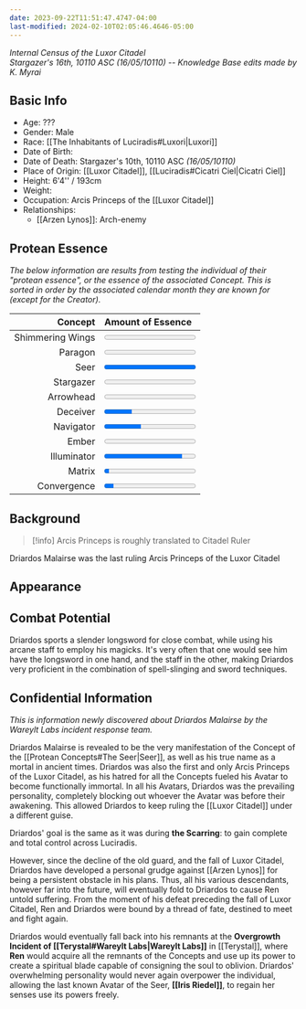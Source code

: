 ```yaml
---
date: 2023-09-22T11:51:47.4747-04:00
last-modified: 2024-02-10T02:05:46.4646-05:00
---
```

*Internal Census of the Luxor Citadel*  
*Stargazer's 16th, 10110 ASC (16/05/10110) -- Knowledge Base edits made by K. Myrai*
## Basic Info
- Age: ???
- Gender: Male
- Race: [[The Inhabitants of Luciradis#Luxori|Luxori]]
- Date of Birth:
- Date of Death: Stargazer's 10th, 10110 ASC *(16/05/10110)*
- Place of Origin: [[Luxor Citadel]], [[Luciradis#Cicatri Ciel|Cicatri Ciel]]
- Height: 6'4'' / 193cm
- Weight:
- Occupation: Arcis Princeps of the [[Luxor Citadel]]
- Relationships:
	- [[Arzen Lynos]]: Arch-enemy

## Protean Essence

*The below information are results from testing the individual of their "protean essence", or the essence of the associated Concept. This is sorted in order by the associated calendar month they are known for (except for the Creator).*

|      **Concept** | **Amount of Essence**                       |
| ----------------:|:------------------------------------------- |
| Shimmering Wings | <progress value="0" max="100"></progress>   |
|          Paragon | <progress value="0" max="100"></progress>  |
|             Seer | <progress value="100" max="100"></progress> |
|        Stargazer | <progress value="0" max="100"></progress>   |
|        Arrowhead | <progress value="0" max="100"></progress>   |
|         Deceiver | <progress value="30" max="100"></progress>  |
|        Navigator | <progress value="40" max="100"></progress>   |
|            Ember | <progress value="0" max="100"></progress>   |
|      Illuminator | <progress value="85" max="100"></progress>  |
|           Matrix | <progress value="5" max="100"></progress>   |
|      Convergence | <progress value="10" max="100"></progress>  |

## Background

> [!info] Arcis Princeps is roughly translated to Citadel Ruler

Driardos Malairse was the last ruling Arcis Princeps of the Luxor Citadel


## Appearance


## Combat Potential

Driardos sports a slender longsword for close combat, while using his arcane staff to employ his magicks. It's very often that one would see him have the longsword in one hand, and the staff in the other, making Driardos very proficient in the combination of  spell-slinging and sword techniques.

## Confidential Information
*This is information newly discovered about Driardos Malairse by the Wareylt Labs incident response team.*

Driardos Malairse is revealed to be the very manifestation of the Concept of the [[Protean Concepts#The Seer|Seer]], as well as his true name as a mortal in ancient times. Driardos was also the first and only Arcis Princeps of the Luxor Citadel, as his hatred for all the Concepts fueled his Avatar to become functionally immortal. In all his Avatars, Driardos was the prevailing personality, completely blocking out whoever the Avatar was before their awakening. This allowed Driardos to keep ruling the [[Luxor Citadel]] under a different guise.

Driardos' goal is the same as it was during **the Scarring**: to gain complete and total control across Luciradis.

However, since the decline of the old guard, and the fall of Luxor Citadel, Driardos have developed a personal grudge against [[Arzen Lynos]] for being a persistent obstacle in his plans. Thus, all his various descendants, however far into the future, will eventually fold to Driardos to cause Ren untold suffering. From the moment of his defeat preceding the fall of Luxor Citadel, Ren and Driardos were bound by a thread of fate, destined to meet and fight again.

Driardos would eventually fall back into his remnants at the **Overgrowth Incident of [[Terystal#Wareylt Labs|Wareylt Labs]]** in [[Terystal]], where **Ren** would acquire all the remnants of the Concepts and use up its power to create a spiritual blade capable of consigning the soul to oblivion. Driardos' overwhelming personality would never again overpower the individual, allowing the last known Avatar of the Seer, **[[Iris Riedel]]**, to regain her senses use its powers freely.